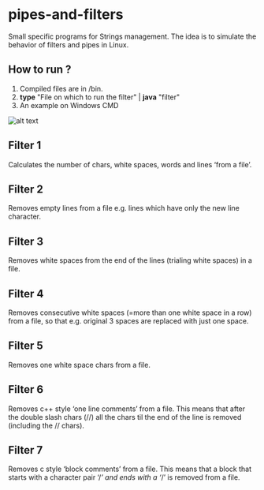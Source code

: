 # pipes-and-filters

Small specific programs for Strings management.
The idea is to simulate the behavior of filters and pipes in Linux.

## How to run ?
1. Compiled files are in /bin. 
2. **type** "File on which to run the filter" | **java** "filter"
3. An example on Windows CMD

![alt text](https://github.com/fytta/pipes-and-filters/blob/master/Untitled.png)

## Filter 1
Calculates the number of chars, white spaces, words and lines ‘from a file’.

## Filter 2
Removes empty lines from a file e.g. lines which have only the new line character.

## Filter 3
Removes white spaces from the end of the lines (trialing white spaces) in a file.

## Filter 4
Removes consecutive white spaces (=more than one white space in a row) from a file,
so that e.g. original 3 spaces are replaced with just one space.

## Filter 5
Removes one white space chars from a file.

## Filter 6
Removes c++ style ‘one line comments’ from a file. This means that after the double
slash chars (//) all the chars til the end of the line is removed (including the // chars).

## Filter 7
Removes c style ‘block comments’ from a file. This means that a block that starts with a
character pair ‘/*’ and ends with a ‘*/’ is removed from a file.
